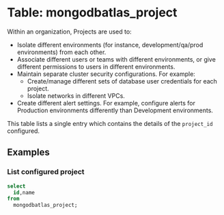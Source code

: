 # Table: mongodbatlas_project

Within an organization, Projects are used to:
* Isolate different environments (for instance, development/qa/prod environments) from each other.
* Associate different users or teams with different environments, or give different permissions to users in different environments.
* Maintain separate cluster security configurations. For example:
    * Create/manage different sets of database user credentials for each project.
    * Isolate networks in different VPCs.
* Create different alert settings. For example, configure alerts for Production environments differently than Development environments.

This table lists a single entry which contains the details of the `project_id` configured.

## Examples

### List configured project

```sql
select
  id,name
from
  mongodbatlas_project;
```
